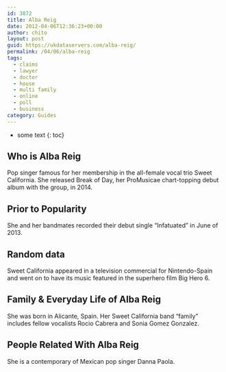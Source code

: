 ```yaml
---
id: 3872
title: Alba Reig
date: 2012-04-06T12:36:23+00:00
author: chito
layout: post
guid: https://ukdataservers.com/alba-reig/
permalink: /04/06/alba-reig
tags:
  - claims
  - lawyer
  - doctor
  - house
  - multi family
  - online
  - poll
  - business
category: Guides
---
```


* some text
{: toc}
          
          
## Who is  Alba Reig
                  
                  
                  
Pop singer famous for her membership in the all-female vocal trio Sweet California. She released Break of Day, her ProMusicae chart-topping debut album with the group, in 2014. 
                  
                
                
                
## Prior to Popularity 
                  
                  
                  
She and her bandmates recorded their debut single &#8220;Infatuated&#8221; in June of 2013.
                  
                
                
                
## Random data 
                  
                  
                  
Sweet California appeared in a television commercial for Nintendo-Spain and went on to have its music featured in the superhero film Big Hero 6.
                  
                
                
                
## Family & Everyday Life of Alba Reig
                  
                  
                  
She was born in Alicante, Spain. Her Sweet California band &#8220;family&#8221; includes fellow vocalists Rocio Cabrera and Sonia Gomez Gonzalez.
                  
                
                
                
## People Related With  Alba Reig
                  
                  
                  
She is a contemporary of Mexican pop singer Danna Paola.
                  
                
              
            
          
          
          
    
    
  
